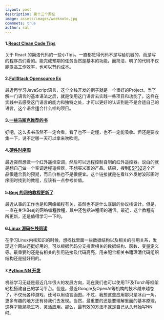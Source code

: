 ```yaml
---
layout: post
description: 第十三个周记
image: assets/images/weeknote.jpg
commnets: true
author: sal
---
```


#### 1.[React Clean Code Tips](https://dev.to/ruppysuppy/7-tips-for-clean-react-typescript-code-you-must-know-2da2)
关于 React 的简洁代码的一些小Tips。一直都觉得代码不是写给机器的，而是写的程序员们看的。能完成预期的任务当然是基本的功能，而简洁、明了的代码不仅能提高工作效率，也可以节约成本。

#### 2.[FullStack Opensource Ex](https://dev.to/safak/full-stack-youtube-clone-5-hours-free-tutorial-2kfg)
最近再学习JavaScript语言，这个全栈开发的例子就是一个很好的Project。当了解一门语言的基本语法之后，就是使用这门语言去实践一些项目和功能了。这样在实践中去感受这门语言的能力和独特之处，才可以更好的认识到是不是合适自己的语言，这个语言适合什么样的项目。

#### 3.[一些马斯克推荐的书](https://www.entrepreneur.com/slideshow/355673?s=09)
好吧，这么多书虽然不一定会看，看了也不一定懂，也不一定能吸收。但还是要收集一下，说不定哪一天可以拿来吹吹呢。


#### 4.[硬件时序图](https://www.eet-china.com/mp/a145926.html)
最近突然想做一个红外遥控空调，然后可以远程控制自制的红外遥控器。说白的就是想自己做一个空调远程遥控器，不想买米家的产品。结果，搜到[ESP32](https://www.espressif.com/en/products/socs/esp32)这个产品很适合我的预期，而且价格也不是很便宜。这个链接就是在看红外发射波形画时序图时找到的教程，应该有一点参考价值。

#### 5.[Beej 的网络教程更新了](https://beej.us/guide/)
最近从事的工作也是和网络编程有关，虽然也不是什么底层的协议栈设计。但是，一直在关注Beej的网络编程教程，其中还包括进程间的通信。最近，这个教程有所更新，还是值得学习一下的。

#### 6.[Linux 源码在线阅读](https://elixir.bootlin.com/linux/latest/source)
在学习Linux内核知识的时候，想找找里面一些数据结构以及相关的引用关系，发现这个网站还挺好用的，可以根据代码分支搜索相关的数据结构、函数、变量定义等。最重要的还是有相关的引用链接及代码高亮，用来配合相关书籍理清代码组织结构还是挺好用的。

#### 7.[Python NN 开发](https://realpython.com/python-ai-neural-network/#further-reading)
机器学习无疑是最近几年很火的发展方向，现在我们也可以使用TF及Torch等框架轻松搭建自己的学习平台。但是，最近Google及OpenAI等机构的技术越来越卷了，不仅玩各种游戏、还可以用语言画图。不过，我想这些应用那只是冰山一角。更多有趣的地方还有待我们去发现。当然，最重要的还是要理解里面的基本原理，这样才能熟能生巧、灵活应用。那么，最有效的方法不就是自己从头开始写NN吗。
